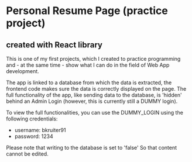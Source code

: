 # Personal Resume Page (practice project)
## created with React library

This is one of my first projects, which I created to practice programming and - at the same time - show what I can do in the field of Web App development.

The app is linked to a database from which the data is extracted, the frontend code makes sure the data is correctly displayed on the page. The full functionality of the app, like sending data to the database, is 'hidden' behind an Admin Login (however, this is currently still a DUMMY login). 

To view the full functionalities, you can use the DUMMY_LOGIN using the following credentials:
- username: bkruiter91
- password: 1234

Please note that writing to the database is set to 'false' So that content cannot be edited.
